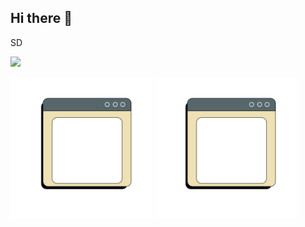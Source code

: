 ## Hi there 👋

<p>
  SD
</p>

<div>
 <img src="/assets/Sequence 01_4.gif"></img>
</div>

<img src="/assets/card.svg" width="45%"> <img src="/assets/card.svg" width="45%">





<!--
**sathish851/sathish851** is a ✨ _special_ ✨ repository because its `README.md` (this file) appears on your GitHub profile.

Here are some ideas to get you started:
 s
- 🔭 I’m currently working on ...
- 🌱 I’m currently learning ...
- 👯 I’m looking to collaborate on ...
- 🤔 I’m looking for help with ...
- 💬 Ask me about ...
- 📫 How to reach me: ...
- 😄 Pronouns: ...
- ⚡ Fun fact: ...
-->
